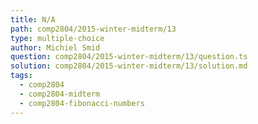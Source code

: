```yaml
---
title: N/A
path: comp2804/2015-winter-midterm/13
type: multiple-choice
author: Michiel Smid
question: comp2804/2015-winter-midterm/13/question.ts
solution: comp2804/2015-winter-midterm/13/solution.md
tags:
  - comp2804
  - comp2804-midterm
  - comp2804-fibonacci-numbers
---
```

